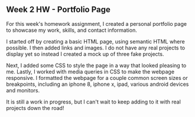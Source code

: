## Week 2 HW - Portfolio Page

For this week's homework assignment, I created a personal portfolio page to showcase my work, skills, and contact information.

I started off by creating a basic HTML page, using semantic HTML where possible. I then added links and images. I do not have any real projects to display yet so instead I created a mock up of three fake projects.

Next, I added some CSS to style the page in a way that looked pleasing to me. Lastly, I worked with media queries in CSS to make the webpage responsive. I formatted the webpage for a couple common screen sizes or breakpoints, including an iphone 8, iphone x, ipad, various android devices and monitors.

It is still a work in progress, but I can't wait to keep adding to it with real projects down the road!